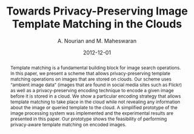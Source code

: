 ---
author: "A. Nourian and M. Maheswaran"
title: "Towards Privacy-Preserving Image Template Matching in the Clouds"
journal: "International Workshop on Data Analytics and Mining in the Cloud"
location: "held in conjunction with 4th IEEE International Conference on Cloud Computing (CloudCom), Taipei, Taiwan"
date: 2012-12-01
abstract: "Template matching is a fundamental building block for image search operations. In this paper, we present a scheme that allows privacy-preserving template matching operations on images that are stored on clouds. Our scheme uses “ambient image data” (images that are found in social media sites such as Flickr) as well as a privacy-preserving encoding technique to encode a given image before it is stored in a cloud. We show a particular encoding strategy that allows template matching to take place in the cloud while not revealing any information about the image or queried template to the cloud. A simplified prototype of the image processing system was implemented and the experimental results are presented in this paper. Our prototype shows the feasibility of performing privacy-aware template matching on encoded images."
---